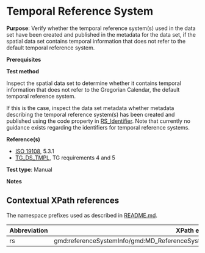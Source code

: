 # Temporal Reference System

**Purpose**: Verify whether the temporal reference system(s) used in the data set have been created and published in the metadata for the data set, if the spatial data set contains temporal information that does not refer to the default temporal reference system.

**Prerequisites**

**Test method**

Inspect the spatial data set to determine whether it contains temporal information that does not refer to the Gregorian Calendar, the default temporal reference system.

If this is the case, inspect the data set metadata whether metadata describing the temporal reference system(s) has been created and published using the code property in [RS_Identifier](#rs). Note that currently no guidance exists regarding the identifiers for temporal reference systems.

**Reference(s)**	 

* [ISO 19108](http://inspire.ec.europa.eu/id/ats/data/3.0rc3/interoperability-metadata/README#ref_ISO_19108), 5.3.1
* [TG_DS_TMPL](http://inspire.ec.europa.eu/id/ats/data/3.0rc3/interoperability-metadata/README#ref_TG_DS_TMPL), TG requirements 4 and 5 

**Test type**: Manual

**Notes**

## Contextual XPath references

The namespace prefixes used as described in [README.md](http://inspire.ec.europa.eu/id/ats/data/3.0rc3/interoperability-metadata/README#namespaces).

Abbreviation                                   |  XPath expression (relative to gmd:MD_Metadata)
-----------------------------------------------| -------------------------------------------------------------------------
rs <a name="rs"></a>   | gmd:referenceSystemInfo/gmd:MD_ReferenceSystem/gmd:referenceSystemIdentifier/gmd:RS_Identifier/gmd:code/gco:CharacterString
